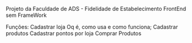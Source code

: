 Projeto da Faculdade de ADS - Fidelidade de Estabelecimento
FrontEnd sem FrameWork

Funções:
Cadastrar loja
Oq é, como usa e como funciona;
Cadastrar produtos
Cadastrar pontos por loja
Comprar Produtos
